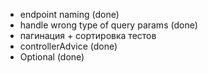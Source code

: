 - endpoint naming (done)
- handle wrong type of query params (done)
- пагинация + сортировка тестов
- controllerAdvice (done)
- Optional (done)